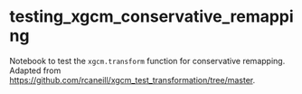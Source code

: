 # testing_xgcm_conservative_remapping

Notebook to test the `xgcm.transform` function for conservative remapping. Adapted from https://github.com/rcaneill/xgcm_test_transformation/tree/master.
